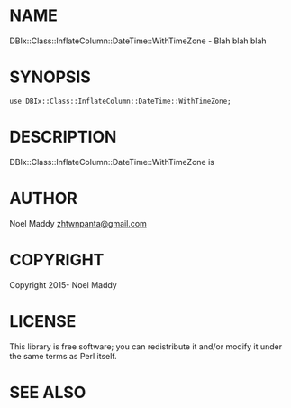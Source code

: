 # NAME

DBIx::Class::InflateColumn::DateTime::WithTimeZone - Blah blah blah

# SYNOPSIS

    use DBIx::Class::InflateColumn::DateTime::WithTimeZone;

# DESCRIPTION

DBIx::Class::InflateColumn::DateTime::WithTimeZone is

# AUTHOR

Noel Maddy <zhtwnpanta@gmail.com>

# COPYRIGHT

Copyright 2015- Noel Maddy

# LICENSE

This library is free software; you can redistribute it and/or modify
it under the same terms as Perl itself.

# SEE ALSO
